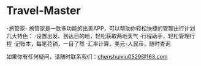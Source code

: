 # Travel-Master
-旅管家- 旅管家是一款多功能的出差APP，可以帮助你轻松快捷的管理出行计划 几大特色： 
·设置出发、到达目的地，轻松获取两地天气 
·行程助手，轻松管理行程 ·记账本，每笔花销，一目了然 
·汇率计算，美元-人民币，随时查询

如果你有任何疑问，请随时联系我们：chenshuixiu0529@163.com
